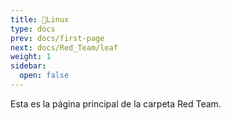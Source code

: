 ```yaml
---
title: 🐧Linux
type: docs
prev: docs/first-page
next: docs/Red_Team/leaf
weight: 1
sidebar:
  open: false
---
```


Esta es la página principal de la carpeta Red Team.

